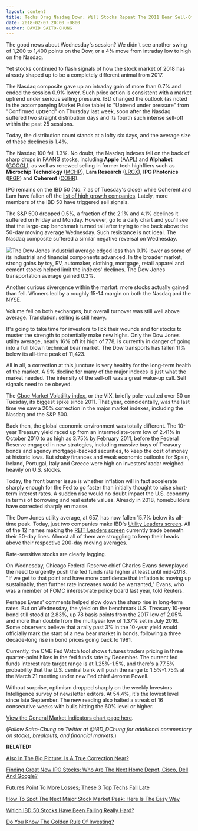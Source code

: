 ```yaml
---
layout: content
title: Techs Drag Nasdaq Down; Will Stocks Repeat The 2011 Bear Sell-Off?
date: 2018-02-07 20:00 -0800
author: DAVID SAITO-CHUNG
---
```






The good news about Wednesday's session? We didn't see another swing of 1,200 to 1,400 points on the Dow, or a 4% move from intraday low to high on the Nasdaq.




 Yet stocks continued to flash signals of how the stock market of 2018 has already shaped up to be a completely different animal from 2017.


The Nasdaq composite gave up an intraday gain of more than 0.7% and ended the session 0.9% lower. Such price action is consistent with a market uptrend under serious selling pressure. IBD changed the outlook (as noted in the accompanying Market Pulse table) to "Uptrend under pressure" from "Confirmed uptrend" on Thursday last week, soon after the Nasdaq suffered two straight distribution days and its fourth such intense sell-off within the past 25 sessions.


Today, the distribution count stands at a lofty six days, and the average size of these declines is 1.4%.


The Nasdaq 100 fell 1.3%. No doubt, the Nasdaq indexes fell on the back of sharp drops in FAANG stocks, including **Apple** ([AAPL](https://research.investors.com/quote.aspx?symbol=AAPL)) and **Alphabet** ([GOOGL](https://research.investors.com/quote.aspx?symbol=GOOGL)), as well as renewed selling in former tech highfliers such as **Microchip Technology** ([MCHP](https://research.investors.com/quote.aspx?symbol=MCHP)), **Lam Research** ([LRCX](https://research.investors.com/quote.aspx?symbol=LRCX)), **IPG Photonics** ([IPGP](https://research.investors.com/quote.aspx?symbol=IPGP)) and **Coherent** ([COHR](https://research.investors.com/quote.aspx?symbol=COHR)).


IPG remains on the IBD 50 (No. 7 as of Tuesday's close) while Coherent and Lam have fallen off the [list of high growth companies](https://research.investors.com/stock-lists/ibd-50/). Lately, more members of the IBD 50 have triggered sell signals.


The S&P 500 dropped 0.5%, a fraction of the 2.1% and 4.1% declines it suffered on Friday and Monday. However, go to a daily chart and you'll see that the large-cap benchmark turned tail after trying to rise back above the 50-day moving average Wednesday. Such resistance is not ideal. The Nasdaq composite suffered a similar negative reversal on Wednesday.


![](https://www.investors.com/wp-content/uploads/2018/02/MP020718-203x300.png)The Dow Jones industrial average edged less than 0.1% lower as some of its industrial and financial components advanced. In the broader market, strong gains by toy, RV, automaker, clothing, mortgage, retail apparel and cement stocks helped limit the indexes' declines. The Dow Jones transportation average gained 0.3%.


Another curious divergence within the market: more stocks actually gained than fell. Winners led by a roughly 15-14 margin on both the Nasdaq and the NYSE.


Volume fell on both exchanges, but overall turnover was still well above average. Translation: selling is still heavy.


It's going to take time for investors to lick their wounds and for stocks to muster the strength to potentially make new highs. Only the Dow Jones utility average, nearly 16% off its high of 778, is currently in danger of going into a full blown technical bear market. The Dow transports has fallen 11% below its all-time peak of 11,423.


All in all, a correction at this juncture is very healthy for the long-term health of the market. A 9% decline for many of the major indexes is just what the market needed. The intensity of the sell-off was a great wake-up call. Sell signals need to be obeyed.


The [Cboe Market Volatility index](https://research.investors.com/psychological-market-indicators/chart?type=volatility), or the VIX, briefly pole-vaulted over 50 on Tuesday, its biggest spike since 2011. That year, coincidentally, was the last time we saw a 20% correction in the major market indexes, including the Nasdaq and the S&P 500.


Back then, the global economic environment was totally different. The 10-year Treasury yield raced up from an intermediate-term low of 2.41% in October 2010 to as high as 3.75% by February 2011, before the Federal Reserve engaged in new strategies, including massive buys of Treasury bonds and agency mortgage-backed securities, to keep the cost of money at historic lows. But shaky finances and weak economic outlooks for Spain, Ireland, Portugal, Italy and Greece were high on investors' radar weighed heavily on U.S. stocks.


Today, the front burner issue is whether inflation will in fact accelerate sharply enough for the Fed to go faster than initially thought to raise short-term interest rates. A sudden rise would no doubt impact the U.S. economy in terms of borrowing and real estate values. Already in 2018, homebuilders have corrected sharply en masse.


The Dow Jones utility average, at 657, has now fallen 15.7% below its all-time peak. Today, just two companies make IBD's [Utility Leaders screen](https://www.investors.com/data-tables/utility-leaders-feb-07-2018/). All of the 12 names making the [REIT Leaders screen](https://www.investors.com/data-tables/reit-leaders-feb-07-2018/) currently trade beneath their 50-day lines. Almost all of them are struggling to keep their heads above their respective 200-day moving averages.


Rate-sensitive stocks are clearly lagging.


On Wednesday, Chicago Federal Reserve chief Charles Evans downplayed the need to urgently push the fed funds rate higher at least until mid-2018. "If we get to that point and have more confidence that inflation is moving up sustainably, then further rate increases would be warranted," Evans, who was a member of FOMC interest-rate policy board last year, told Reuters.


Perhaps Evans' comments helped slow down the sharp rise in long-term rates. But on Wednesday, the yield on the benchmark U.S. Treasury 10-year bond still stood at 2.83%, up 78 basis points from the 2017 low of 2.05% and more than double from the multiyear low of 1.37% set in July 2016. Some observers believe that a rally past 3% in the 10-year yield would officially mark the start of a new bear market in bonds, following a three decade-long rise in bond prices going back to 1981.


Currently, the CME Fed Watch tool shows futures traders pricing in three quarter-point hikes in the fed funds rate by December. The current fed funds interest rate target range is at 1.25%-1.5%, and there's a 77.5% probability that the U.S. central bank will push the range to 1.5%-1.75% at the March 21 meeting under new Fed chief Jerome Powell.


Without surprise, optimism dropped sharply on the weekly Investors Intelligence survey of newsletter editors. At 54.4%, it's the lowest level since late September. The new reading also halted a streak of 16 consecutive weeks with bulls hitting the 60% level or higher.


[View the General Market Indicators chart page here](https://www.investors.com/wp-content/uploads/2018/02/IBD0702152454GMI.pdf).


(*Follow Saito-Chung on Twitter at @IBD\_DChung for additional commentary on stocks, breakouts, and financial markets.*)


**RELATED:**


[Also In The Big Picture: Is A True Correction Near?](https://www.investors.com/market-trend/the-big-picture/stocks-fall-broadly-is-a-true-correction-near/)


[Finding Great New IPO Stocks: Who Are The Next Home Depot, Cisco, Dell And Google?](https://www.investors.com/news/top-ipo-stock-gems-which-new-stocks-next-google/)


[Futures Point To More Losses; These 3 Top Techs Fall Late](https://www.investors.com/market-trend/stock-market-today/s-these-3-top-techs-fall-late/)


[How To Spot The Next Major Stock Market Peak: Here Is The Easy Way](http://www.investors.com/how-to-invest/investors-corner/how-do-you-spot-a-major-market-top-easy-look-for-heavy-distribution/)


[Which IBD 50 Stocks Have Been Falling Really Hard?](https://research.investors.com/stock-lists/ibd-50/)


[Do You Know The Golden Rule Of Investing?](https://www.investors.com/how-to-invest/investors-corner/still-the-no-1-rule-for-stock-investors-always-cut-your-losses-short/)




